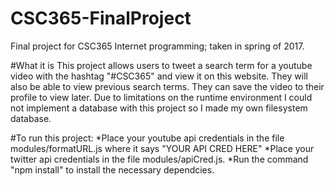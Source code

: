 # CSC365-FinalProject
Final project for CSC365 Internet programming; taken in spring of 2017. 

#What it is
  This project allows users to tweet a search term for a youtube video with the hashtag "#CSC365" and view it on this website. They will also be able to view previous search terms. They can save the video to their profile to view later. Due to limitations on the runtime environment I could not implement a database with this project so I made my own filesystem database.  

#To run this project: 
  *Place your youtube api credentials in the file modules/formatURL.js where it says "YOUR API CRED HERE"
  *Place your twitter api credentials in the file modules/apiCred.js. 
  *Run the command "npm install" to install the necessary dependcies.
